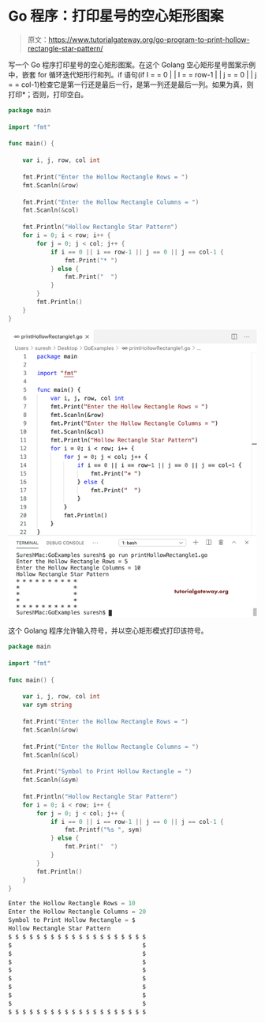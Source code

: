 # Go 程序：打印星号的空心矩形图案

> 原文：<https://www.tutorialgateway.org/go-program-to-print-hollow-rectangle-star-pattern/>

写一个 Go 程序打印星号的空心矩形图案。在这个 Golang 空心矩形星号图案示例中，嵌套 for 循环迭代矩形行和列。if 语句(if I = = 0 | | I = = row-1 | | j = = 0 | | j = = col-1)检查它是第一行还是最后一行，是第一列还是最后一列。如果为真，则打印*；否则，打印空白。

```go
package main

import "fmt"

func main() {

    var i, j, row, col int

    fmt.Print("Enter the Hollow Rectangle Rows = ")
    fmt.Scanln(&row)

    fmt.Print("Enter the Hollow Rectangle Columns = ")
    fmt.Scanln(&col)

    fmt.Println("Hollow Rectangle Star Pattern")
    for i = 0; i < row; i++ {
        for j = 0; j < col; j++ {
            if i == 0 || i == row-1 || j == 0 || j == col-1 {
                fmt.Print("* ")
            } else {
                fmt.Print("  ")
            }
        }
        fmt.Println()
    }
}
```

![Go Program to Print Hollow Rectangle Star Pattern 1](img/b3e6d550fcbcdd6e83006ce37e9f03a1.png)

这个 Golang 程序允许输入符号，并以空心矩形模式打印该符号。

```go
package main

import "fmt"

func main() {

    var i, j, row, col int
    var sym string

    fmt.Print("Enter the Hollow Rectangle Rows = ")
    fmt.Scanln(&row)

    fmt.Print("Enter the Hollow Rectangle Columns = ")
    fmt.Scanln(&col)

    fmt.Print("Symbol to Print Hollow Rectangle = ")
    fmt.Scanln(&sym)

    fmt.Println("Hollow Rectangle Star Pattern")
    for i = 0; i < row; i++ {
        for j = 0; j < col; j++ {
            if i == 0 || i == row-1 || j == 0 || j == col-1 {
                fmt.Printf("%s ", sym)
            } else {
                fmt.Print("  ")
            }
        }
        fmt.Println()
    }
}
```

```go
Enter the Hollow Rectangle Rows = 10
Enter the Hollow Rectangle Columns = 20
Symbol to Print Hollow Rectangle = $
Hollow Rectangle Star Pattern
$ $ $ $ $ $ $ $ $ $ $ $ $ $ $ $ $ $ $ $ 
$                                     $ 
$                                     $ 
$                                     $ 
$                                     $ 
$                                     $ 
$                                     $ 
$                                     $ 
$                                     $ 
$ $ $ $ $ $ $ $ $ $ $ $ $ $ $ $ $ $ $ $ 
```